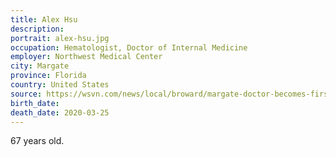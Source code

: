 ```yaml
---
title: Alex Hsu
description: 
portrait: alex-hsu.jpg
occupation: Hematologist, Doctor of Internal Medicine
employer: Northwest Medical Center
city: Margate
province: Florida
country: United States
source: https://wsvn.com/news/local/broward/margate-doctor-becomes-first-medical-professional-to-die-from-covid-19-in-south-florida/, https://www.wptv.com/news/coronavirus/dr-alex-hsu-first-medical-professional-to-die-from-coronavirus-in-south-florida
birth_date: 
death_date: 2020-03-25
---
```


67 years old.
